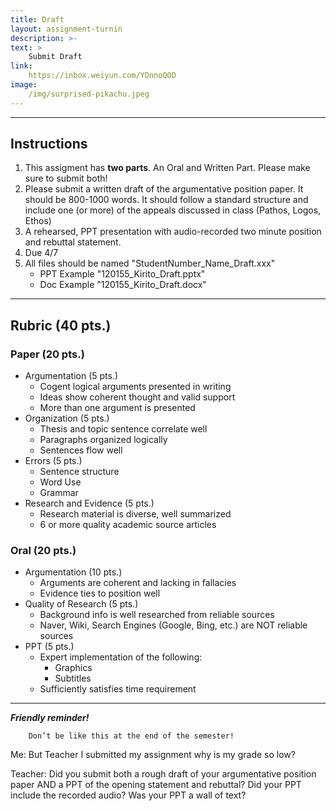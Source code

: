 ```yaml
---
title: Draft
layout: assignment-turnin
description: >-
text: >
    Submit Draft
link: 
    https://inbox.weiyun.com/YDnnoQOD
image: 
    /img/surprised-pikachu.jpeg
---
```

---
## Instructions
1. This assigment has **two parts**. An Oral and Written Part. Please make sure to submit both!
2. Please submit a written draft of the argumentative position paper. It should be 800-1000 words. It should follow a standard structure and include one (or more) of the appeals discussed in class (Pathos, Logos, Ethos)
3. A rehearsed, PPT presentation with audio-recorded two minute position and rebuttal statement.
4. Due 4/7
5. All files should be named "StudentNumber_Name_Draft.xxx"
    - PPT Example "120155_Kirito_Draft.pptx"
    - Doc Example "120155_Kirito_Draft.docx"
---
## Rubric (40 pts.)
### Paper (20 pts.)
- Argumentation (5 pts.)
    - Cogent logical arguments presented in writing
    - Ideas show coherent thought and valid support
    - More than one argument is presented
- Organization (5 pts.)
    - Thesis and topic sentence correlate well
    - Paragraphs organized logically
    - Sentences flow well
- Errors (5 pts.)
    - Sentence structure
    - Word Use
    - Grammar
- Research and Evidence (5 pts.)
    - Research material is diverse, well summarized
    - 6 or more quality academic source articles
### Oral (20 pts.)
- Argumentation (10 pts.)
    - Arguments are coherent and lacking in fallacies
    - Evidence ties to position well
- Quality of Research (5 pts.)
    - Background info is well researched from reliable sources
    - Naver, Wiki, Search Engines (Google, Bing, etc.) are NOT reliable sources
- PPT (5 pts.)
    - Expert implementation of the following:
        - Graphics
        - Subtitles
    - Sufficiently satisfies time requirement
---
***Friendly reminder!***

        Don’t be like this at the end of the semester!

Me: But Teacher I submitted my assignment why is my grade so low?

Teacher: Did you submit both a rough draft of your argumentative position paper AND a PPT of the opening statement and rebuttal? Did your PPT include the recorded audio? Was your PPT a wall of text?

